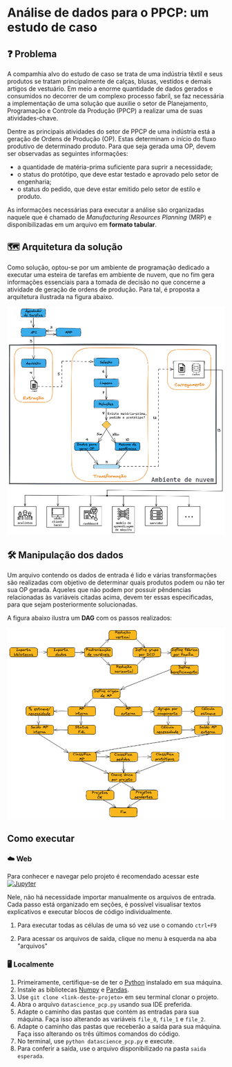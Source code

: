 # Análise de dados para o PPCP: um estudo de caso

## ❓ Problema
A compamhia alvo do estudo de caso se trata de uma indústria têxtil e seus produtos se tratam principalmente de calças, blusas, vestidos e demais artigos de vestuário. Em meio a enorme quantidade de dados gerados e consumidos no decorrer de um complexo processo fabril, se faz necessária a implementação de uma solução que auxilie o setor de Planejamento, Programação e Controle da Produção (PPCP) a realizar uma de suas atividades-chave.

Dentre as principais atividades do setor de PPCP de uma indústria está a geração de Ordens de Produção (OP). Estas determinam o início do fluxo produtivo de determinado produto. Para que seja gerada uma OP, devem ser observadas as seguintes informações:
* a quantidade de matéria-prima suficiente para suprir a necessidade;
* o status do protótipo, que deve estar testado e aprovado pelo setor de engenharia;
* o status do pedido, que deve estar emitido pelo setor de estilo e produto.

As informações necessárias para executar a análise são organizadas naquele que é chamado de *Manufacturing Resources Planning* (MRP) e disponibilizadas em um arquivo em **formato tabular**. 

## 🗺️ Arquitetura da solução
Como solução, optou-se por um ambiente de programação dedicado a executar uma esteira de tarefas em ambiente de nuvem, que no fim gera informações essenciais para a tomada de decisão no que concerne a atividade de geração de ordens de produção. Para tal, é proposta a arquitetura ilustrada na figura abaixo.

<div align="center">
    <img width="600" title="Arquitetura" src="images/arq_tcc1.png"/>
</div>

## 🛠️ Manipulação dos dados
Um arquivo contendo os dados de entrada é lido e várias transformações são realizadas com objetivo de determinar quais produtos podem ou não ter sua OP gerada. Aqueles que não podem por possuir pêndencias relacionadas às variáveis citadas acima, devem ter essas especificadas, para que sejam posteriormente solucionadas. 

A figura abaixo ilustra um **DAG** com os passos realizados:


<div align="center">
    <img width="600" title="Arquitetura" src="images/fluxo-de-dados.png"/>
</div>

## Como executar
### ☁️ Web
Para conhecer e navegar pelo projeto é recomendado acessar este [![Jupyter](https://img.shields.io/badge/-Notebook-191A1B?style=flat-square&logo=jupyter)](https://github.com/deborahmoreira/data_science_ind_40/blob/main/DataScience_PCP.ipynb)

Nele, não há necessidade importar manualmente os arquivos de entrada. Cada passo está organizado em seções, é possível visualisar textos explicativos e executar blocos de código individualmente. 
1. Para executar todas as células de uma só vez use o comando `ctrl+F9`

2. Para acessar os arquivos de saída, clique no menu à esquerda na aba "arquivos"

### 🖥️ Localmente
1. Primeiramente, certifique-se de ter o [Python](https://www.python.org/downloads/) instalado em sua máquina.
2. Instale as bibliotecas [Numpy](https://numpy.org/install/) e [Pandas](https://pandas.pydata.org/docs/getting_started/install.html).
3. Use `git clone <link-deste-projeto>` em seu terminal clonar o projeto.
4. Abra o arquivo `datascience_pcp.py` usando sua IDE preferida.
5. Adapte o caminho das pastas que contém as entradas para sua máquina. Faça isso alterando as variáveis `file_0`, `file_1` e `file_2`.
6. Adapte o caminho das pastas que receberão a saída para sua máquina. Faça isso alterando os três últimos comandos do código.
7. No terminal, use `python datascience_pcp.py` e execute.
8. Para conferir a saída, use o arquivo disponibilizado na pasta `saida esperada`.
